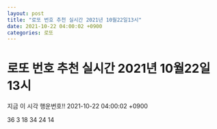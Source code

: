 ```yaml
---
layout: post
title: "로또 번호 추천 실시간 2021년 10월22일13시"
date: 2021-10-22 04:00:02 +0900
categories: 로또
---
```


# 로또 번호 추천 실시간 2021년 10월22일13시

지금 이 시각 행운번호!! 2021-10-22 04:00:02 +0900

 36  3  18  34  24  14 

